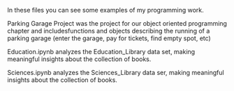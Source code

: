 In these files you can see some examples of my programming work.

Parking Garage Project was the project for our object oriented programming chapter and includesfunctions and objects describing the running of a parking garage (enter the garage, pay for tickets, find empty spot, etc)

Education.ipynb analyzes the Education_Library data set, making meaningful insights about the collection of books.

Sciences.ipynb analyzes the Sciences_Library data ser, making meaningful insights about the collection of books. 

